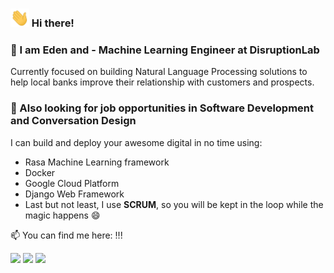 ### <img src="https://raw.githubusercontent.com/ABSphreak/ABSphreak/master/gifs/Hi.gif" width="30px"> Hi there!
### 🔭 I am Eden and - Machine Learning Engineer at DisruptionLab
Currently focused on building Natural Language Processing solutions to help local banks improve their relationship with customers and prospects.

### 💼 Also looking for job opportunities in Software Development and Conversation Design
I can build and deploy your awesome digital in no time using:

- Rasa Machine Learning framework
- Docker
- Google Cloud Platform
- Django Web Framework
- Last but not least, I use **SCRUM**, so you will be kept in the loop while the magic happens 😄

📫 You can find me here: !!! <br>

[<img height="30" src="https://img.shields.io/badge/twitter-%231DA1F2.svg?&style=for-the-badge&logo=twitter&logoColor=white" />][twitter]
[<img height="30" src="https://img.shields.io/badge/linkedin-blue.svg?&style=for-the-badge&logo=linkedin&logoColor=white" />][LinkedIn]
[<img height="30" src="https://img.shields.io/badge/-Medium-000000.svg?&style=for-the-badge&logo=Medium&logoColor=white" />][Medium]

<br />



[twitter]: https://twitter.com/edenconstantin0
[linkedin]: https://www.linkedin.com/in/eden-constantino/
[Medium]: https://medium.com/@eden.juscelino



<!--
**jusce17/jusce17** is a ✨ _special_ ✨ repository because its `README.md` (this file) appears on your GitHub profile.

Here are some ideas to get you started:

- 🔭 I’m currently working on ...
- 🌱 I’m currently learning ...
- 👯 I’m looking to collaborate on ...
- 🤔 I’m looking for help with ...
- 💬 Ask me about ...
- 📫 How to reach me: ...
- 😄 Pronouns: ...
- ⚡ Fun fact: ...
![Visitor Count](https://profile-counter.glitch.me/{jusce17}/count.svg)
-->
